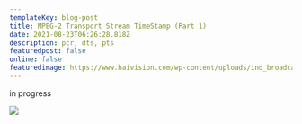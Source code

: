 ```yaml
---
templateKey: blog-post
title: MPEG-2 Transport Stream TimeStamp (Part 1)
date: 2021-08-23T06:26:28.818Z
description: pcr, dts, pts
featuredpost: false
online: false
featuredimage: https://www.haivision.com/wp-content/uploads/ind_broadcast_hero.jpg
---
```

in progress

![](https://www.haivision.com/wp-content/uploads/ind_broadcast_hero.jpg)